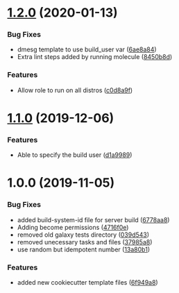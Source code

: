 # [1.2.0](https://github.com/mongodb-ansible-roles/ansible-role-build/compare/v1.1.0...v1.2.0) (2020-01-13)


### Bug Fixes

* dmesg template to use build_user var ([6ae8a84](https://github.com/mongodb-ansible-roles/ansible-role-build/commit/6ae8a846c4f76f1cc2e8715b5ad8720cab2fb62b))
* Extra lint steps added by running molecule ([8450b8d](https://github.com/mongodb-ansible-roles/ansible-role-build/commit/8450b8db5dfe333df705a351d79bc8428f461637))


### Features

* Allow role to run on all distros ([c0d8a9f](https://github.com/mongodb-ansible-roles/ansible-role-build/commit/c0d8a9f5de9be842bfe72577445f1aa37f262af4))

# [1.1.0](https://github.com/mongodb-ansible-roles/ansible-role-build/compare/v1.0.0...v1.1.0) (2019-12-06)


### Features

* Able to specify the build user ([d1a9989](https://github.com/mongodb-ansible-roles/ansible-role-build/commit/d1a998969063ef47c0d58822bb3fcf3d92671d8b))

# 1.0.0 (2019-11-05)


### Bug Fixes

* added build-system-id file for server build ([6778aa8](https://github.com/mongodb-ansible-roles/ansible-role-build/commit/6778aa88386c43749c575d806e5f41b36ec522a2))
* Adding become permissions ([4716f0e](https://github.com/mongodb-ansible-roles/ansible-role-build/commit/4716f0e7facbac6fb68cccd3ae5ac73dadcc0e32))
* removed old galaxy tests directory ([039d543](https://github.com/mongodb-ansible-roles/ansible-role-build/commit/039d543e4bcb5ffdc475045d80b2a44503057e75))
* removed unecessary tasks and files ([37985a8](https://github.com/mongodb-ansible-roles/ansible-role-build/commit/37985a89f69caeaa29b0d36cc49bd847e09b8553))
* use random but idempotent number ([13a80b1](https://github.com/mongodb-ansible-roles/ansible-role-build/commit/13a80b1e581cb330840b563b0409f6808d22f3d5))


### Features

* added new cookiecutter template files ([6f949a8](https://github.com/mongodb-ansible-roles/ansible-role-build/commit/6f949a8889da1868572ebaa14133e479d0f62be2))
